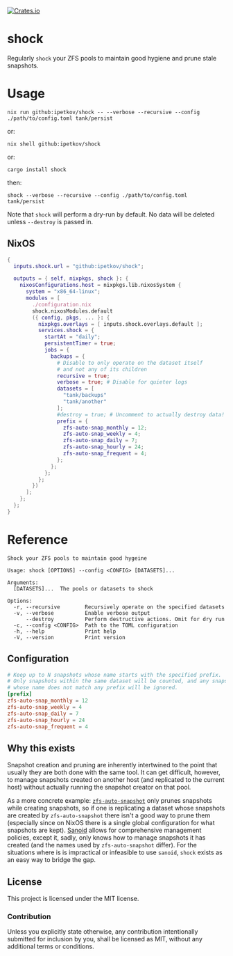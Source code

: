 [![Crates.io](https://img.shields.io/crates/v/shock.svg)](https://crates.io/crates/shock)

# shock

Regularly `shock` your ZFS pools to maintain good hygiene and prune stale
snapshots.

# Usage

```shell
nix run github:ipetkov/shock -- --verbose --recursive --config ./path/to/config.toml tank/persist
```

or:

```shell
nix shell github:ipetkov/shock
```

or:

```shell
cargo install shock
```

then:

```shell
shock --verbose --recursive --config ./path/to/config.toml tank/persist
```

Note that `shock` will perform a dry-run by default. No data will be deleted
unless `--destroy` is passed in.

## NixOS

```nix
{
  inputs.shock.url = "github:ipetkov/shock";

  outputs = { self, nixpkgs, shock }: {
    nixosConfigurations.host = nixpkgs.lib.nixosSystem {
      system = "x86_64-linux";
      modules = [
        ./configuration.nix
        shock.nixosModules.default
        ({ config, pkgs, ... }: {
          nixpkgs.overlays = [ inputs.shock.overlays.default ];
          services.shock = {
            startAt = "daily";
            persistentTimer = true;
            jobs = {
              backups = {
                # Disable to only operate on the dataset itself
                # and not any of its children
                recursive = true;
                verbose = true; # Disable for quieter logs
                datasets = [
                  "tank/backups"
                  "tank/another"
                ];
                #destroy = true; # Uncomment to actually destroy data!
                prefix = {
                  zfs-auto-snap_monthly = 12;
                  zfs-auto-snap_weekly = 4;
                  zfs-auto-snap_daily = 7;
                  zfs-auto-snap_hourly = 24;
                  zfs-auto-snap_frequent = 4;
                };
              };
            };
          };
        })
      ];
    };
  };
}
```

# Reference

```
Shock your ZFS pools to maintain good hygeine

Usage: shock [OPTIONS] --config <CONFIG> [DATASETS]...

Arguments:
  [DATASETS]...  The pools or datasets to shock

Options:
  -r, --recursive        Recursively operate on the specified datasets
  -v, --verbose          Enable verbose output
      --destroy          Perform destructive actions. Omit for dry run
  -c, --config <CONFIG>  Path to the TOML configuration
  -h, --help             Print help
  -V, --version          Print version
```

## Configuration

```toml
# Keep up to N snapshots whose name starts with the specified prefix.
# Only snapshots within the same dataset will be counted, and any snapshots
# whose name does not match any prefix will be ignored.
[prefix]
zfs-auto-snap_monthly = 12
zfs-auto-snap_weekly = 4
zfs-auto-snap_daily = 7
zfs-auto-snap_hourly = 24
zfs-auto-snap_frequent = 4
```

## Why this exists

Snapshot creation and pruning are inherently intertwined to the point that
usually they are both done with the same tool. It can get difficult, however,
to manage snapshots created on another host (and replicated to the current host)
without actually running the snapshot creator on that pool.

As a more concrete example:
[`zfs-auto-snapshot`](https://github.com/bdrewery/zfstools#zfs-auto-snapshot) only
prunes snapshots while creating snapshots, so if one is replicating a dataset
whose snapshots are created by `zfs-auto-snapshot` there isn't a good way to
prune them (especially since on NixOS there is a single global configuration for
what snapshots are kept). [Sanoid](https://github.com/jimsalterjrs/sanoid)
allows for comprehensive management policies, except it, sadly, only knows how
to manage snapshots it has created (and the names used by `zfs-auto-snapshot`
differ). For the situations where is is impractical or infeasible to use
`sanoid`, `shock` exists as an easy way to bridge the gap.

## License

This project is licensed under the MIT license.

### Contribution

Unless you explicitly state otherwise, any contribution intentionally submitted
for inclusion by you, shall be licensed as MIT, without any additional terms or
conditions.
